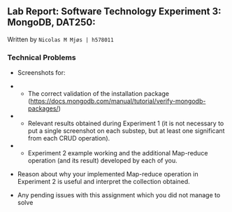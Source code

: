 ## Lab Report: Software Technology Experiment 3: MongoDB, DAT250:

Written by `Nicolas M Mjøs | h578011`

### Technical Problems

- Screenshots for:

- - The correct validation of the installation package (https://docs.mongodb.com/manual/tutorial/verify-mongodb-packages/)

- - Relevant results obtained during Experiment 1 (it is not necessary to put a single screenshot on each substep, but at least one significant from each CRUD operation).

- - Experiment 2 example working and the additional Map-reduce operation (and its result) developed by each of you.

- Reason about why your implemented Map-reduce operation in Experiment 2 is useful and interpret the collection obtained.

- Any pending issues with this assignment which you did not manage to solve
